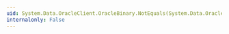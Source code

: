 ```yaml
---
uid: System.Data.OracleClient.OracleBinary.NotEquals(System.Data.OracleClient.OracleBinary,System.Data.OracleClient.OracleBinary)
internalonly: False
---
```

